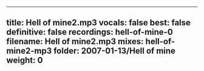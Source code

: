 
---
title: Hell of mine2.mp3
vocals: false
best: false
definitive: false
recordings: hell-of-mine-0
filename: Hell of mine2.mp3
mixes: hell-of-mine2-mp3
folder: 2007-01-13/Hell of mine
weight: 0
---
